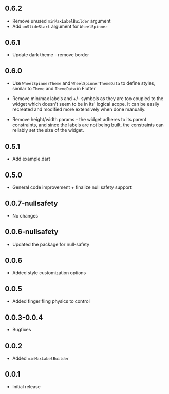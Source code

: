 ## 0.6.2

- Remove unused `minMaxLabelBuilder` argument
- Add `onSlideStart` argument for `WheelSpinner`

## 0.6.1

- Update dark theme - remove border

## 0.6.0

- Use `WheelSpinnerTheme` and `WheelSpinnerThemeData` to define styles, similar to `Theme` and
  `ThemeData` in Flutter

- Remove min/max labels and +/- symbols as they are too coupled to the widget which doesn't seem to
  be in its' logical scope. It can be easily recreated and modified more extensively when done
  manually.

- Remove height/width params - the widget adheres to its parent constraints, and since the labels
  are not being built, the constraints can reliably set the size of the widget.

## 0.5.1

- Add example.dart

## 0.5.0

- General code improvement + finalize null safety support

## 0.0.7-nullsafety

- No changes

## 0.0.6-nullsafety

- Updated the package for null-safety

## 0.0.6

- Added style customization options

## 0.0.5

- Added finger fling physics to control

## 0.0.3-0.0.4

- Bugfixes

## 0.0.2

- Added `minMaxLabelBuilder`

## 0.0.1

- Initial release
